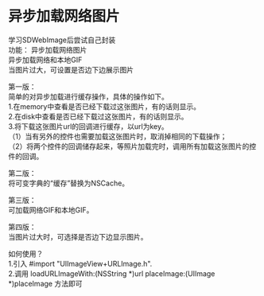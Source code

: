 # 异步加载网络图片
学习SDWebImage后尝试自己封装              
功能： 异步加载网络图片               
      异步加载网络和本地GIF               
      当图片过大，可设置是否边下边展示图片        
      
             
第一版：               
简单的对异步加载进行缓存操作，具体的操作如下。     
1.在memory中查看是否已经下载过这张图片，有的话则显示。     
2.在disk中查看是否已经下载过这张图片，有的话则显示。       
3.将下载这张图片url的回调进行缓存，以url为key。      
  （1）当有另外的控件也需要加载这张图片时，取消掉相同的下载操作；       
  （2）将两个控件的回调储存起来，等照片加载完时，调用所有加载这张图片的控件的回调。

第二版：           
将可变字典的“缓存”替换为NSCache。

第三版：          
可加载网络GIF和本地GIF。          

第四版：                  
当图片过大时，可选择是否边下边显示图片。

如何使用？       
1.引入 #import "UIImageView+URLImage.h".      
2.调用 loadURLImageWith:(NSString *)url placeImage:(UIImage *)placeImage 方法即可
